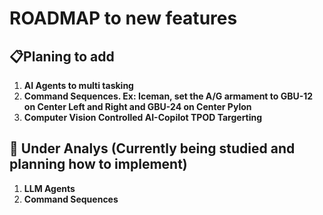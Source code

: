 # ROADMAP to new features
## 📋Planing to add
1. **AI Agents to multi tasking**
2. **Command Sequences. Ex: Iceman, set the A/G armament to GBU-12 on Center Left and Right and GBU-24 on Center Pylon**
3. **Computer Vision Controlled AI-Copilot TPOD Targerting**

## 🔬 Under Analys (Currently being studied and planning how to implement)
1. **LLM Agents**
2. **Command Sequences**
